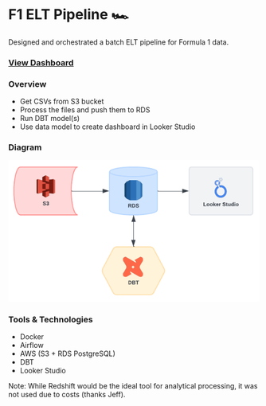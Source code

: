 # F1 ELT Pipeline 🏎️

Designed and orchestrated a batch ELT pipeline for Formula 1 data.

### [View Dashboard](https://lookerstudio.google.com/u/2/reporting/726a8752-3a0c-45a2-9064-f091a137e920/page/FRM4D)

### Overview
- Get CSVs from S3 bucket
- Process the files and push them to RDS
- Run DBT model(s)
- Use data model to create dashboard in Looker Studio

### Diagram
![diagram](diagram.png)

### Tools & Technologies
- Docker
- Airflow
- AWS (S3 + RDS PostgreSQL)
- DBT
- Looker Studio

Note: While Redshift would be the ideal tool for analytical processing, it was not used due to costs (thanks Jeff).
